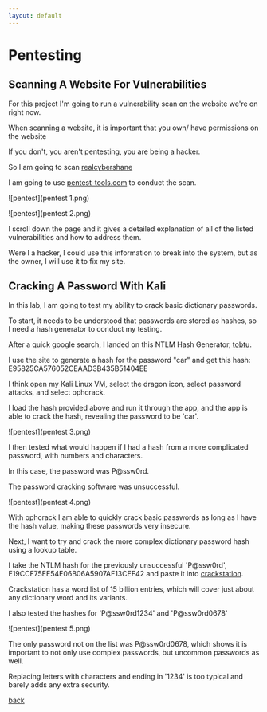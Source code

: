 ```yaml
---
layout: default
---
```

# Pentesting

## Scanning A Website For Vulnerabilities

For this project I'm going to run a vulnerability scan on the website we're on right now.

When scanning a website, it is important that you own/ have permissions on the website

If you don't, you aren't pentesting, you are being a hacker.

So I am going to scan [realcybershane](https://realcybershane.github.io/portfolio/)

I am going to use [pentest-tools.com](https://pentest-tools.com/website-vulnerability-scanning/website-scanner) to conduct the scan.

![pentest](pentest 1.png)

![pentest](pentest 2.png)

I scroll down the page and it gives a detailed explanation of all of the listed vulnerabilities and how to address them.

Were I a hacker, I could use this information to break into the system, but as the owner, I will use it to fix my site.

## Cracking A Password With Kali

In this lab, I am going to test my ability to crack basic dictionary passwords.

To start, it needs to be understood that passwords are stored as hashes, so I need a hash generator to conduct my testing.

After a quick google search, I landed on this NTLM Hash Generator, [tobtu](https://tobtu.com/lmntlm.php).

I use the site to generate a hash for the password "car" and get this hash: E95825CA576052CEAAD3B435B51404EE

I think open my Kali Linux VM, select the dragon icon, select password attacks, and select ophcrack.

I load the hash provided above and run it through the app, and the app is able to crack the hash, revealing the password to be 'car'.

![pentest](pentest 3.png)

I then tested what would happen if I had a hash from a more complicated password, with numbers and characters.

In this case, the password was P@ssw0rd.

The password cracking software was unsuccessful.

![pentest](pentest 4.png)

With ophcrack I am able to quickly crack basic passwords as long as I have the hash value, making these passwords very insecure.

Next, I want to try and crack the more complex dictionary password hash using a lookup table.

I take the NTLM hash for the previously unsuccessful 'P@ssw0rd', E19CCF75EE54E06B06A5907AF13CEF42 and paste it into [crackstation](https://crackstation.net/).

Crackstation has a word list of 15 billion entries, which will cover just about any dictionary word and its variants.

I also tested the hashes for 'P@ssw0rd1234' and 'P@ssw0rd0678'

![pentest](pentest 5.png)

The only password not on the list was P@ssw0rd0678, which shows it is important to not only use complex passwords, but uncommon passwords as well.

Replacing letters with characters and ending in '1234' is too typical and barely adds any extra security.

[back](./)

